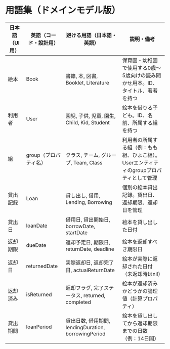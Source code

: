 # 用語集（ドメインモデル版）

| 日本語（UI用） | 英語（コード・設計用） | 避ける用語（日本語・英語） | 説明・備考 |
|---|---|---|---|
| 絵本 | Book | 書籍, 本, 図書, Booklet, Literature | 保育園・幼稚園で使用する0歳〜5歳向けの読み聞かせ用本。ID、タイトル、著者を持つ |
| 利用者 | User | 園児, 子供, 児童, 園生, Child, Kid, Student | 絵本を借りる子ども。ID、名前、所属する組を持つ |
| 組 | group（プロパティ名） | クラス, チーム, グループ, Team, Class | 利用者の所属する組（例：もも組、ひよこ組）。Userエンティティのgroupプロパティとして管理 |
| 貸出記録 | Loan | 貸し出し, 借用, Lending, Borrowing | 個別の絵本貸出記録。貸出日、返却期限、返却日を管理 |
| 貸出日 | loanDate | 借用日, 貸出開始日, borrowDate, startDate | 絵本を貸し出した日付 |
| 返却期限 | dueDate | 返却予定日, 期限日, returnDate, deadline | 絵本を返却すべき期限日 |
| 返却日 | returnedDate | 実際返却日, 返却完了日, actualReturnDate | 絵本が実際に返却された日付（未返却時はnil） |
| 返却済み | isReturned | 返却フラグ, 完了ステータス, returned, completed | 絵本が返却済みかどうかの論理値（計算プロパティ） |
| 貸出期間 | loanPeriod | 貸出日数, 借用期間, lendingDuration, borrowingPeriod | 絵本を貸し出してから返却期限までの日数（例：14日間） |
